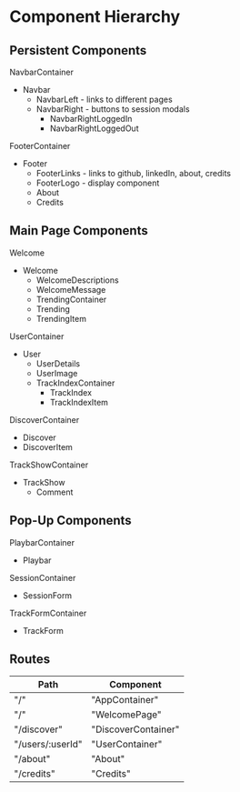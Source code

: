 # Component Hierarchy

## Persistent Components

NavbarContainer
  - Navbar
    * NavbarLeft - links to different pages
    * NavbarRight - buttons to session modals
      - NavbarRightLoggedIn
      - NavbarRightLoggedOut

FooterContainer
  - Footer
    * FooterLinks - links to github, linkedIn, about, credits
    * FooterLogo - display component
    * About
    * Credits

## Main Page Components

Welcome
  - Welcome
    * WelcomeDescriptions
    * WelcomeMessage
    * TrendingContainer
    * Trending
    * TrendingItem

UserContainer
  - User
    * UserDetails
    * UserImage
    * TrackIndexContainer
      - TrackIndex
      - TrackIndexItem

DiscoverContainer
  - Discover
  - DiscoverItem

TrackShowContainer
  - TrackShow
    * Comment

## Pop-Up Components

PlaybarContainer
  - Playbar

SessionContainer
  - SessionForm

TrackFormContainer
  - TrackForm

## Routes

|Path   | Component   |
|-------|-------------|
| "/"   | "AppContainer" |
| "/"   | "WelcomePage" |
| "/discover" | "DiscoverContainer" |
| "/users/:userId" | "UserContainer" |
| "/about" | "About" |
| "/credits" | "Credits" |
